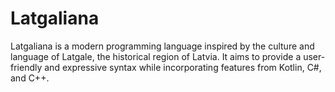 # Latgaliana
Latgaliana is a modern programming language inspired by the culture and language of Latgale, the historical region of Latvia. It aims to provide a user-friendly and expressive syntax while incorporating features from Kotlin, C#, and C++.
